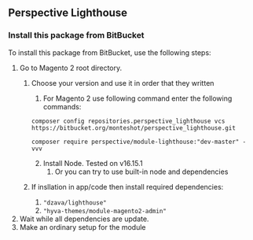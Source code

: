 ## Perspective Lighthouse

### Install this package from BitBucket
To install this package from BitBucket, use the following steps:

1. Go to Magento 2 root directory.
   1. Choose your version and use it in order that they written
      1.  For Magento 2 use following command enter the following commands:  
       ```
       composer config repositories.perspective_lighthouse vcs https://bitbucket.org/monteshot/perspective_lighthouse.git
       ```
  
       ```
       composer require perspective/module-lighthouse:"dev-master" -vvv
       ```
      2. Install Node. Tested on v16.15.1
         1. Or you can try to use built-in node and dependencies 
   2. If insllation in app/code then install required dependencies:
      1. ```"dzava/lighthouse"```
      2. ```"hyva-themes/module-magento2-admin"```
2. Wait while all dependencies are update. 
3. Make an ordinary setup for the module

